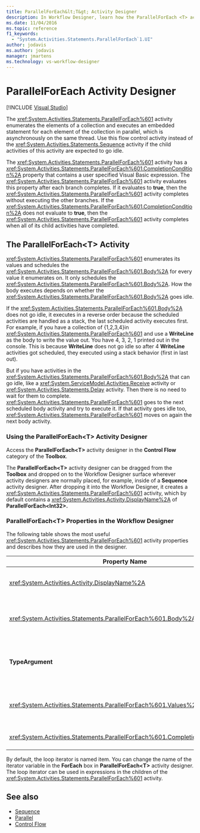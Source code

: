 ```yaml
---
title: ParallelForEach&lt;T&gt; Activity Designer
description: In Workflow Designer, learn how the ParallelForEach <T> activity enumerates the elements of a collection and executes an embedded statement for each element of the collection in parallel.
ms.date: 11/04/2016
ms.topic: reference
f1_keywords:
  - "System.Activities.Statements.ParallelForEach`1.UI"
author: jodavis
ms.author: jodavis
manager: jmartens
ms.technology: vs-workflow-designer
---
```

# ParallelForEach Activity Designer

 [!INCLUDE [Visual Studio](~/includes/applies-to-version/vs-windows-only.md)]

The <xref:System.Activities.Statements.ParallelForEach%601> activity enumerates the elements of a collection and executes an embedded statement for each element of the collection in parallel, which is asynchronously on the same thread. Use this flow control activity instead of the <xref:System.Activities.Statements.Sequence> activity if the child activities of this activity are expected to go idle.

The <xref:System.Activities.Statements.ParallelForEach%601> activity has a <xref:System.Activities.Statements.ParallelForEach%601.CompletionCondition%2A> property that contains a user specified Visual Basic expression. The <xref:System.Activities.Statements.ParallelForEach%601> activity evaluates this property after each branch completes. If it evaluates to **true**, then the <xref:System.Activities.Statements.ParallelForEach%601> activity completes without executing the other branches. If the <xref:System.Activities.Statements.ParallelForEach%601.CompletionCondition%2A> does not evaluate to **true**, then the <xref:System.Activities.Statements.ParallelForEach%601> activity completes when all of its child activities have completed.

## The ParallelForEach<T\> Activity

<xref:System.Activities.Statements.ParallelForEach%601> enumerates its values and schedules the <xref:System.Activities.Statements.ParallelForEach%601.Body%2A> for every value it enumerates on. It only schedules the <xref:System.Activities.Statements.ParallelForEach%601.Body%2A>. How the body executes depends on whether the <xref:System.Activities.Statements.ParallelForEach%601.Body%2A> goes idle.

If the <xref:System.Activities.Statements.ParallelForEach%601.Body%2A> does not go idle, it executes in a reverse order because the scheduled activities are handled as a stack, the last scheduled activity executes first. For example, if you have a collection of {1,2,3,4}in <xref:System.Activities.Statements.ParallelForEach%601> and use a **WriteLine** as the body to write the value out. You have 4, 3, 2, 1 printed out in the console. This is because **WriteLine** does not go idle so after 4 **WriteLine** activities got scheduled, they executed using a stack behavior (first in last out).

But if you have activities in the <xref:System.Activities.Statements.ParallelForEach%601.Body%2A> that can go idle, like a <xref:System.ServiceModel.Activities.Receive> activity or <xref:System.Activities.Statements.Delay> activity. Then there is no need to wait for them to complete. <xref:System.Activities.Statements.ParallelForEach%601> goes to the next scheduled body activity and try to execute it. If that activity goes idle too, <xref:System.Activities.Statements.ParallelForEach%601> moves on again the next body activity.

### Using the ParallelForEach\<T> Activity Designer

Access the **ParallelForEach\<T>** activity designer in the **Control Flow** category of the **Toolbox**.

The **ParallelForEach\<T>** activity designer can be dragged from the **Toolbox** and dropped on to the Workflow Designer surface wherever activity designers are normally placed, for example, inside of a **Sequence** activity designer. After dropping it into the Workflow Designer, it creates a <xref:System.Activities.Statements.ParallelForEach%601> activity, which by default contains a <xref:System.Activities.Activity.DisplayName%2A> of **ParallelForEach<Int32\>.**

### ParallelForEach<T\> Properties in the Workflow Designer

The following table shows the most useful <xref:System.Activities.Statements.ParallelForEach%601> activity properties and describes how they are used in the designer.

|Property Name|Required|Usage|
|-|--------------|-|
|<xref:System.Activities.Activity.DisplayName%2A>|False|Specifies the friendly display name of the activity designer in the header. The default value is **ParallelForEach\<Int32>**. The value can be optionally edited in the **Properties** grid or directly on the activity designer header.|
|<xref:System.Activities.Statements.ParallelForEach%601.Body%2A>|False|The activity to execute for each item in the collection. To add the <xref:System.Activities.Statements.ParallelForEach%601.Body%2A> activity, drop an activity from the toolbox into the **Body** box on the **ParallelForEach\<T>** activity designer with hint text "Drop Activity Here".|
|**TypeArgument**|True|The type of the items in the <xref:System.Activities.Statements.ParallelForEach%601.Values%2A> collection specified by the generic parameter *T*. By default, **TypeArgument** is set to **Int32**. To change the type T in the **ParallelForEach<T\>** activity designer, change the value of the **TypeArgument** combo box in the Property Grid.|
|<xref:System.Activities.Statements.ParallelForEach%601.Values%2A>|True|The collection of items to iterate over. To set the <xref:System.Activities.Statements.ParallelForEach%601.Values%2A>, type a Visual Basic expression in the **Values** box on the **ForEach<T\>** activity designer in the box with the hint text "Enter a VB expression" or in **Values** box on the **Properties** window.|
|<xref:System.Activities.Statements.ParallelForEach%601.CompletionCondition%2A>||Evaluated after each iteration completes. If it evaluates to true, then the scheduled pending iterations are canceled. If this property is not set, all scheduled statements execute until completion.|

By default, the loop iterator is named item. You can change the name of the iterator variable in the **ForEach** box in **ParallelForEach\<T>** activity designer. The loop iterator can be used in expressions in the children of the <xref:System.Activities.Statements.ParallelForEach%601> activity.

## See also

- [Sequence](../workflow-designer/sequence-activity-designer.md)
- [Parallel](../workflow-designer/parallel-activity-designer.md)
- [Control Flow](../workflow-designer/control-flow-activity-designers.md)